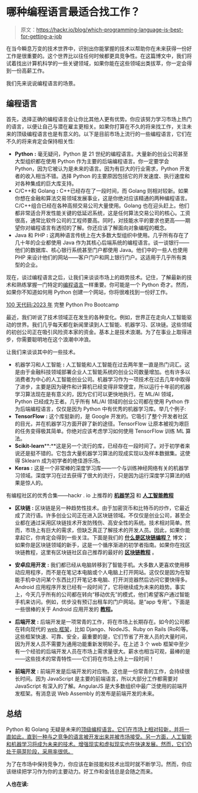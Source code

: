# 哪种编程语言最适合找工作？

> 原文：<https://hackr.io/blog/which-programming-language-is-best-for-getting-a-job>

在当今瞬息万变的技术世界中，识别出你能掌握的技术以帮助你在未来获得一份好工作是很重要的。这个世界比以往任何时候都更具竞争性。在这篇博文中，我们将试着找出计算机科学的一些关键领域，如果你能在这些领域出类拔萃，你一定会得到一份高薪工作。

我们先来说说编程语言的场景。

## **编程语言**

首先，选择正确的编程语言会让你比其他人更有优势。你应该努力学习市场上热门的语言，以便让自己与潜在雇主更相关。如果你打算在不久的将来找工作，关注未来的顶级编程语言也是有意义的。以下是目前市场上流行的一些编程语言，它们在不久的将来肯定会保持相关性:

*   **Python** **:** 毫无疑问，Python 是 21 世纪的编程语言。大量新的创业公司甚至大型组织都在使用 Python 作为主要的后端编程语言。你一定要学会 Python，因为它被认为是未来的语言。因为有巨大的行业需求，Python 开发者的收入相当不错。选择 Python 的主要原因包括它的开发速度、执行速度和对各种集成的巨大库支持。
*   C/C++和 Golang **:** C++已经存在了一段时间，而 Golang 则相对较新。如果你想在金融和算法交易领域发展事业，这是你绝对应该精通的两种编程语言。C/C++组合已经在各种高频交易公司大量使用。Golang 也在迎头赶上。他们都非常适合开发性能关键的低延迟系统，这是任何算法交易公司的核心。工资很高，通常比软件公司的工程师要高。同时，对技能水平的要求也更高——期望你对编程语言有透彻的了解。你还应该了解面向对象编程的概念。
*   Java 和 PHP **:** 这两种语言传统上在大多数大型组织中使用。几乎所有存在了几十年的企业都使用 Java 作为其核心后端系统的编程语言。谈一谈银行——他们的数据库、核心银行系统甚至门户都使用 Java。他们中的一些人也使用 PHP 来设计他们的网站——客户门户和网上银行门户。这适用于几乎所有类型的企业。

现在，谈过编程语言之后，让我们来谈谈市场上的趋势技术。记住，了解最新的技术和熟练掌握一门特定的[编程语言](https://hackr.io/blog/what-is-programming-language)一样重要。你可能是一个 Python 奇才。然而，如果你不知道如何用 Python 创建一个网站，你将很难找到一份好工作。

[100 天代码:2023 年](https://click.linksynergy.com/deeplink?id=jU79Zysihs4&mid=39197&murl=https%3A%2F%2Fwww.udemy.com%2Fcourse%2F100-days-of-code%2F) 完整 Python Pro Bootcamp

最近，我们听说了技术领域正在发生的各种变化。例如，世界正在走向人工智能驱动的世界。我们几乎每天都在新闻里读到人工智能、机器学习、区块链。这些领域的初创公司正在吸引风险资本家的资金。基本上是技术浪潮。为了在事业上取得进步，你需要聪明地在这个浪潮中冲浪。

让我们来谈谈其中的一些技术。

*   机器学习和人工智能 **:** 人工智能和人工智能在过去两年里一直是热门词汇。这是由于金融科技领域部署企业人工智能系统的创业公司数量增加。也有许多以消费者为中心的人工智能创业公司。机器学习作为一项技术在过去几年中取得了进步，主要是因为硬件和计算机已经变得非常便宜，所以运行十年前的机器学习算法现在是有意义的，因为它们可以更快地执行。在 ML/AI 领域，Python 已经成为王者。几乎所有 ML/AI 领域的创业公司都在使用 Python 作为后端编程语言，仅仅是因为 Python 中有优秀的机器学习库。举几个例子:
*   **TensorFlow** **:** 这个库挺新的，是 Google 开发的。它吸引了整个开发者社区的目光，并在机器学习方面开辟了新的途径。TensorFlow 让原本被视为艰巨的任务变得极其简单。你绝对应该考虑学习如何使用 TensorFlow 训练 ML 算法。
*   **Scikit-learn****:**这是另一个流行的库，已经存在一段时间了。对于初学者来说还是挺不错的。它包含大量机器学习算法的现成实现以及样本数据集。这使得 Sklearn 成为初学者的绝佳游乐场。
*   **Keras** **:** 这是一个非常棒的深度学习库——一个与训练神经网络有关的机器学习领域。深度学习在过去获得了很大的流行，只是因为运行深度学习算法的结果是惊人的。

有编程社区的优秀合集——hackr . io 上推荐的 **[机器学习](https://hackr.io/tutorials/learn-machine-learning-ml?ref=blog)** 和 **[人工智能教程](https://hackr.io/tutorials/learn-artificial-intelligence-ai?ref=blog)**

*   **区块链** **:** 区块链是另一种趋势性技术。由于加密货币和比特币的炒作，它最近成了流行语。许多创业公司正在进入区块链领域。不仅仅是创业公司，甚至企业都在通过采用区块链技术开发防残伤、高安全性的系统。技术相对简单。然而，市场上有巨大的需求，但缺乏真正了解技术的开发人员。因此，如果你能拿起它，你肯定会得到一些关注。下面是我们的 **[什么是区块链编程？](https://hackr.io/blog/blockchain-programming-beginners-guide)** 博文；如果你是区块链领域的新手，这是一个循序渐进的初学者指南。如果你在找区块链教程，这里有区块链社区自己推荐的最好的 **[区块链教程](https://hackr.io/tutorials/learn-blockchain-programming?ref=blog)** 。

*   **安卓应用开发** **:** 我们都已经从电脑转移到了智能手机。大多数人更喜欢使用移动应用程序，而不是在笔记本电脑或个人电脑上打开网站。这仅仅是因为在智能手机中访问某个东西比打开笔记本电脑、打开浏览器然后访问它要快得多。Android 应用程序开发已经有一段时间了，它将继续成为未来的趋势。事实上，今天几乎所有的公司都在转向“移动优先”的模式，他们希望客户通过智能手机来访问。例如，优步没有预订出租车的门户网站。是“app 专用”。下面是一些很棒的关于 Android 应用开发的 **[教程](https://hackr.io/tutorials/learn-android-development?ref=blog)。**

*   **后端开发** **:** 后端开发是一项常青的工作，将在市场上长期存在。如今的公司都在转向现代的 [web 框架](https://hackr.io/blog/web-development-frameworks)，比如 Django、NodeJS、Ruby on Rails (RoR)等。这些框架快速、可靠、安全，最重要的是，它们节省了开发人员的大量时间，因为开发人员不需要为通用功能重新发明轮子。在上述 3 个 web 框架中至少有一个经验的后端开发人员在市场上需求量很大。薪水也相当可观，最棒的是——这些技术的常青特性——它们将在市场上待上一段时间！

*   **前端开发** **:** 前端开发是后端开发的对应物。这也是一份常青的工作，会持续很长时间。因为 JavaScript 是主要的前端语言，所以大部分工作都需要对 JavaScript 有深入的了解。AngularJS 是大多数组织中最广泛使用的前端开发框架。有消息说 Web Assembly 的发布是前端开发的未来。

## **总结**

Python 和 Golang 无疑是未来的[顶级编程语言。它们在市场上相对较新，并将一直如此，直到一种与之竞争的语言被开发出来并被市场接受。另一方面，人工智能和机器学习将成为未来的技术。增强现实和虚拟现实也在快速发展。然而，它们仍处于萌芽阶段，采用率很低。](https://hackr.io/blog/best-programming-languages-to-learn)

为了在市场中保持竞争力，你应该在新技能和技术出现时就不断学习。然而，你应该继续把学习作为你的主要动力。好工作和金钱总是会随之而来。

**人也在读:**